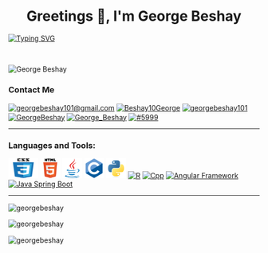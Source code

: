 <h1 align="center">Greetings 👋, I'm George Beshay</h1>
<!-- <h3 align="center"><i>A Passionate Computer and Systems Engineering Student From Egypt</i></h3> -->

[![Typing SVG](https://readme-typing-svg.herokuapp.com?size=27&duration=10000&center=true&vCenter=true&multiline=true&width=1000&lines=A+Passionate+Computer+and+Systems+Engineering+Student+From+Egypt)](https://git.io/typing-svg)

<br>

<!-- ![Learning](https://readme-typing-svg.herokuapp.com?lines=I%E2%80%99m+currently+learning+CSS) -->

<!-- ![Skills](https://readme-typing-svg.herokuapp.com?width=850&lines=My+Skills+are%3A+C%2C+Java%2C+R%2C+Python+HTML) -->

<p align="left"><img src="https://github-profile-trophy.vercel.app/?username=georgebeshay&theme=radical" alt="George Beshay" /></p>

<h3 align="left">Contact Me</h3>
<p align="left">
<a href="mailto:georgebeshay101@gmail.com" target="blank"><img align="center" src="https://cdn.liveagent.com/app/uploads/2020/11/Gmail-logo.png" alt="georgebeshay101@gmail.com" height="30" width="40" /></a>
<a href="https://twitter.com/Beshay10George" target="blank"><img align="center" src="https://raw.githubusercontent.com/rahuldkjain/github-profile-readme-generator/master/src/images/icons/Social/twitter.svg" alt="Beshay10George" height="30" width="40" /></a>
<a href="https://www.hackerrank.com/georgebeshay101" target="blank"><img align="center" src="https://raw.githubusercontent.com/rahuldkjain/github-profile-readme-generator/master/src/images/icons/Social/hackerrank.svg" alt="georgebeshay101" height="30" width="40" /></a>
<a href="https://codeforces.com/profile/GeorgeBeshay" target="_blank"><img align="center" src="https://raw.githubusercontent.com/rahuldkjain/github-profile-readme-generator/master/src/images/icons/Social/codeforces.svg" alt="GeorgeBeshay" height="30" width="40" /></a>
<a href="https://www.leetcode.com/George_Beshay" target="_blank"><img align="center" src="https://raw.githubusercontent.com/rahuldkjain/github-profile-readme-generator/master/src/images/icons/Social/leet-code.svg" alt="George_Beshay" height="30" width="40" /></a>
<a href="https://discord.gg/#5999" target="blank"><img align="center" src="https://discord.com/assets/3437c10597c1526c3dbd98c737c2bcae.svg" alt="#5999" height="30" width="30" /></a>
</p>

---

<h3 align="left">Languages and Tools:</h3>
<p align="left">
<a href="https://www.w3schools.com/css/default.asp" target="_blank"><img src="https://raw.githubusercontent.com/devicons/devicon/master/icons/css3/css3-original-wordmark.svg" alt="CSS3" width="60" height="40"/></a>
<a href="https://www.w3.org/html/" target="_blank"><img src="https://raw.githubusercontent.com/devicons/devicon/master/icons/html5/html5-original-wordmark.svg" alt="HTML5" width="40" height="40"/></a>
<a href="https://www.java.com" target="_blank"><img src="https://raw.githubusercontent.com/devicons/devicon/master/icons/java/java-original.svg" alt="Java" width="40" height="40" /></a>
<a href="https://www.cprogramming.com" target="_blank"><img src="https://raw.githubusercontent.com/devicons/devicon/master/icons/c/c-original.svg" alt="C" width="40" height="40" /></a>
<a href="https://www.python.org" target="_blank"><img src="https://raw.githubusercontent.com/devicons/devicon/master/icons/python/python-original.svg" alt="Python" width="40" height="40" /></a>
<a href="https://www.r-project.org" target="_blank"><img src="https://workingnation.com/wp-content/uploads/2018/05/R_logo.svg_.png" alt="R" width="40" height="40" /></a>
<a href="https://www.w3schools.com/cpp/default.asp" target="_blank"><img src="https://styles.redditmedia.com/t5_2qh6x/styles/communityIcon_xgorujtjrj571.png" alt="Cpp" width="40" height="40" /></a>
<a href="https://angular.io/" target="_blank"><img src="https://angular.io/assets/images/logos/angular/angular.png" alt="Angular Framework" width="40" height="40" /></a>
<a href="https://spring.io/projects/spring-boot" target="_blank"><img src="https://i.ibb.co/0nXC6QD/f-TL08u-H-400x400-removebg-preview.png" alt="Java Spring Boot" width="40" height="40" /></a>
</p>

---

<p><img align="center" src="https://github-readme-stats.vercel.app/api/top-langs?username=georgebeshay&show_icons=true&locale=en&layout=compact&theme=radical" alt="georgebeshay" /></p>

<p><img align="center" src="https://github-readme-stats.vercel.app/api?username=georgebeshay&show_icons=true&locale=en&theme=radical" alt="georgebeshay" /></p>

<p><img align="center" src="https://github-readme-streak-stats.herokuapp.com/?user=georgebeshay&theme=radical" alt="georgebeshay" /></p>
